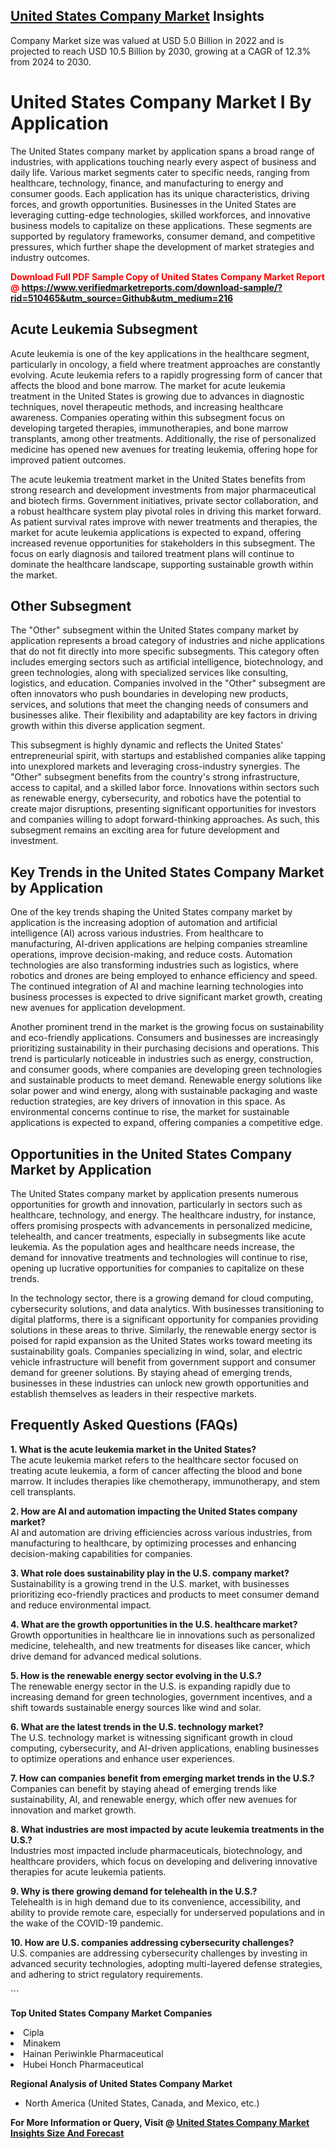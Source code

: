 <h2><a href="https://www.verifiedmarketreports.com/download-sample/?rid=510465&amp;utm_source=Github&amp;utm_medium=216" target="_blank">United States Company Market</a> Insights</h2><p>Company Market size was valued at USD 5.0 Billion in 2022 and is projected to reach USD 10.5 Billion by 2030, growing at a CAGR of 12.3% from 2024 to 2030.</p><p><h1>United States Company Market I By Application</h1><p>The United States company market by application spans a broad range of industries, with applications touching nearly every aspect of business and daily life. Various market segments cater to specific needs, ranging from healthcare, technology, finance, and manufacturing to energy and consumer goods. Each application has its unique characteristics, driving forces, and growth opportunities. Businesses in the United States are leveraging cutting-edge technologies, skilled workforces, and innovative business models to capitalize on these applications. These segments are supported by regulatory frameworks, consumer demand, and competitive pressures, which further shape the development of market strategies and industry outcomes. <strong><p><span class=""><span style="color: #ff0000;"><strong>Download Full PDF Sample Copy of United States Company Market Report</strong> @ </span><a href="https://www.verifiedmarketreports.com/download-sample/?rid=510465&amp;utm_source=Github&amp;utm_medium=216" target="_blank">https://www.verifiedmarketreports.com/download-sample/?rid=510465&amp;utm_source=Github&amp;utm_medium=216</a></span></p></strong></p><h2>Acute Leukemia Subsegment</h2><p>Acute leukemia is one of the key applications in the healthcare segment, particularly in oncology, a field where treatment approaches are constantly evolving. Acute leukemia refers to a rapidly progressing form of cancer that affects the blood and bone marrow. The market for acute leukemia treatment in the United States is growing due to advances in diagnostic techniques, novel therapeutic methods, and increasing healthcare awareness. Companies operating within this subsegment focus on developing targeted therapies, immunotherapies, and bone marrow transplants, among other treatments. Additionally, the rise of personalized medicine has opened new avenues for treating leukemia, offering hope for improved patient outcomes.</p><p>The acute leukemia treatment market in the United States benefits from strong research and development investments from major pharmaceutical and biotech firms. Government initiatives, private sector collaboration, and a robust healthcare system play pivotal roles in driving this market forward. As patient survival rates improve with newer treatments and therapies, the market for acute leukemia applications is expected to expand, offering increased revenue opportunities for stakeholders in this subsegment. The focus on early diagnosis and tailored treatment plans will continue to dominate the healthcare landscape, supporting sustainable growth within the market.</p><h2>Other Subsegment</h2><p>The "Other" subsegment within the United States company market by application represents a broad category of industries and niche applications that do not fit directly into more specific subsegments. This category often includes emerging sectors such as artificial intelligence, biotechnology, and green technologies, along with specialized services like consulting, logistics, and education. Companies involved in the "Other" subsegment are often innovators who push boundaries in developing new products, services, and solutions that meet the changing needs of consumers and businesses alike. Their flexibility and adaptability are key factors in driving growth within this diverse application segment.</p><p>This subsegment is highly dynamic and reflects the United States' entrepreneurial spirit, with startups and established companies alike tapping into unexplored markets and leveraging cross-industry synergies. The "Other" subsegment benefits from the country's strong infrastructure, access to capital, and a skilled labor force. Innovations within sectors such as renewable energy, cybersecurity, and robotics have the potential to create major disruptions, presenting significant opportunities for investors and companies willing to adopt forward-thinking approaches. As such, this subsegment remains an exciting area for future development and investment.</p><h2>Key Trends in the United States Company Market by Application</h2><p>One of the key trends shaping the United States company market by application is the increasing adoption of automation and artificial intelligence (AI) across various industries. From healthcare to manufacturing, AI-driven applications are helping companies streamline operations, improve decision-making, and reduce costs. Automation technologies are also transforming industries such as logistics, where robotics and drones are being employed to enhance efficiency and speed. The continued integration of AI and machine learning technologies into business processes is expected to drive significant market growth, creating new avenues for application development.</p><p>Another prominent trend in the market is the growing focus on sustainability and eco-friendly applications. Consumers and businesses are increasingly prioritizing sustainability in their purchasing decisions and operations. This trend is particularly noticeable in industries such as energy, construction, and consumer goods, where companies are developing green technologies and sustainable products to meet demand. Renewable energy solutions like solar power and wind energy, along with sustainable packaging and waste reduction strategies, are key drivers of innovation in this space. As environmental concerns continue to rise, the market for sustainable applications is expected to expand, offering companies a competitive edge.</p><h2>Opportunities in the United States Company Market by Application</h2><p>The United States company market by application presents numerous opportunities for growth and innovation, particularly in sectors such as healthcare, technology, and energy. The healthcare industry, for instance, offers promising prospects with advancements in personalized medicine, telehealth, and cancer treatments, especially in subsegments like acute leukemia. As the population ages and healthcare needs increase, the demand for innovative treatments and technologies will continue to rise, opening up lucrative opportunities for companies to capitalize on these trends.</p><p>In the technology sector, there is a growing demand for cloud computing, cybersecurity solutions, and data analytics. With businesses transitioning to digital platforms, there is a significant opportunity for companies providing solutions in these areas to thrive. Similarly, the renewable energy sector is poised for rapid expansion as the United States works toward meeting its sustainability goals. Companies specializing in wind, solar, and electric vehicle infrastructure will benefit from government support and consumer demand for greener solutions. By staying ahead of emerging trends, businesses in these industries can unlock new growth opportunities and establish themselves as leaders in their respective markets.</p><h2>Frequently Asked Questions (FAQs)</h2><p><strong>1. What is the acute leukemia market in the United States?</strong><br>The acute leukemia market refers to the healthcare sector focused on treating acute leukemia, a form of cancer affecting the blood and bone marrow. It includes therapies like chemotherapy, immunotherapy, and stem cell transplants.</p><p><strong>2. How are AI and automation impacting the United States company market?</strong><br>AI and automation are driving efficiencies across various industries, from manufacturing to healthcare, by optimizing processes and enhancing decision-making capabilities for companies.</p><p><strong>3. What role does sustainability play in the U.S. company market?</strong><br>Sustainability is a growing trend in the U.S. market, with businesses prioritizing eco-friendly practices and products to meet consumer demand and reduce environmental impact.</p><p><strong>4. What are the growth opportunities in the U.S. healthcare market?</strong><br>Growth opportunities in healthcare lie in innovations such as personalized medicine, telehealth, and new treatments for diseases like cancer, which drive demand for advanced medical solutions.</p><p><strong>5. How is the renewable energy sector evolving in the U.S.?</strong><br>The renewable energy sector in the U.S. is expanding rapidly due to increasing demand for green technologies, government incentives, and a shift towards sustainable energy sources like wind and solar.</p><p><strong>6. What are the latest trends in the U.S. technology market?</strong><br>The U.S. technology market is witnessing significant growth in cloud computing, cybersecurity, and AI-driven applications, enabling businesses to optimize operations and enhance user experiences.</p><p><strong>7. How can companies benefit from emerging market trends in the U.S.?</strong><br>Companies can benefit by staying ahead of emerging trends like sustainability, AI, and renewable energy, which offer new avenues for innovation and market growth.</p><p><strong>8. What industries are most impacted by acute leukemia treatments in the U.S.?</strong><br>Industries most impacted include pharmaceuticals, biotechnology, and healthcare providers, which focus on developing and delivering innovative therapies for acute leukemia patients.</p><p><strong>9. Why is there growing demand for telehealth in the U.S.?</strong><br>Telehealth is in high demand due to its convenience, accessibility, and ability to provide remote care, especially for underserved populations and in the wake of the COVID-19 pandemic.</p><p><strong>10. How are U.S. companies addressing cybersecurity challenges?</strong><br>U.S. companies are addressing cybersecurity challenges by investing in advanced security technologies, adopting multi-layered defense strategies, and adhering to strict regulatory requirements.</p>```</p><p><strong>Top United States Company Market Companies</strong></p><div data-test-id=""><p><li>Cipla</li><li> Minakem</li><li> Hainan Periwinkle Pharmaceutical</li><li> Hubei Honch Pharmaceutical</li></p><div><strong>Regional Analysis of&nbsp;United States Company Market</strong></div><ul><li dir="ltr"><p dir="ltr">North America&nbsp;(United States, Canada, and Mexico, etc.)</p></li></ul><p><strong>For More Information or Query, Visit @&nbsp;</strong><strong><a href="https://www.verifiedmarketreports.com/product/company-market-size-and-forecast/?utm_source=Github&amp;utm_medium=216" target="_blank">United States Company Market Insights Size And Forecast</a></strong></p></div>
